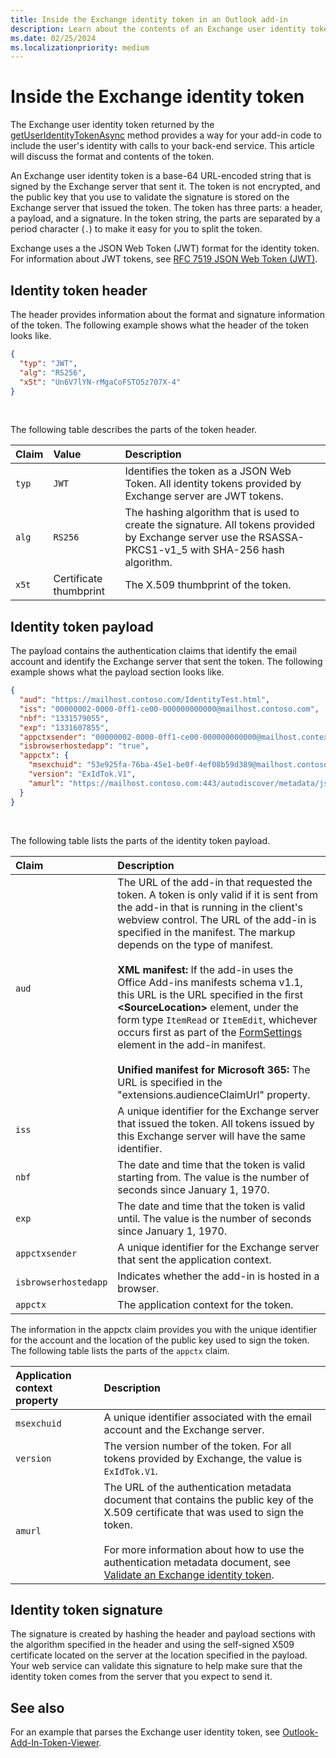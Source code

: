 ```yaml
---
title: Inside the Exchange identity token in an Outlook add-in
description: Learn about the contents of an Exchange user identity token generated from an Outlook add-in.
ms.date: 02/25/2024
ms.localizationpriority: medium
---
```


# Inside the Exchange identity token

The Exchange user identity token returned by the [getUserIdentityTokenAsync](/javascript/api/requirement-sets/outlook/preview-requirement-set/office.context.mailbox#methods) method provides a way for your add-in code to include the user's identity with calls to your back-end service. This article will discuss the format and contents of the token.

An Exchange user identity token is a base-64 URL-encoded string that is signed by the Exchange server that sent it. The token is not encrypted, and the public key that you use to validate the signature is stored on the Exchange server that issued the token. The token has three parts: a header, a payload, and a signature. In the token string, the parts are separated by a period character (`.`) to make it easy for you to split the token.

Exchange uses a the JSON Web Token (JWT) format for the identity token. For information about JWT tokens, see [RFC 7519 JSON Web Token (JWT)](https://www.rfc-editor.org/rfc/rfc7519.txt).

## Identity token header

The header provides information about the format and signature information of the token. The following example shows what the header of the token looks like.

```JSON
{
  "typ": "JWT",
  "alg": "RS256",
  "x5t": "Un6V7lYN-rMgaCoFSTO5z707X-4"
}
```

<br/>
 
The following table describes the parts of the token header.

| Claim | Value | Description |
|:-----|:-----|:-----|
| `typ` | `JWT` | Identifies the token as a JSON Web Token. All identity tokens provided by Exchange server are JWT tokens. |
| `alg` | `RS256` | The hashing algorithm that is used to create the signature. All tokens provided by Exchange server use the RSASSA-PKCS1-v1_5 with SHA-256 hash algorithm. |
| `x5t` | Certificate thumbprint | The X.509 thumbprint of the token. |

## Identity token payload

The payload contains the authentication claims that identify the email account and identify the Exchange server that sent the token. The following example shows what the payload section looks like.

```JSON
{ 
  "aud": "https://mailhost.contoso.com/IdentityTest.html", 
  "iss": "00000002-0000-0ff1-ce00-000000000000@mailhost.contoso.com", 
  "nbf": "1331579055", 
  "exp": "1331607855", 
  "appctxsender": "00000002-0000-0ff1-ce00-000000000000@mailhost.context.com",
  "isbrowserhostedapp": "true",
  "appctx": { 
    "msexchuid": "53e925fa-76ba-45e1-be0f-4ef08b59d389@mailhost.contoso.com",
    "version": "ExIdTok.V1",
    "amurl": "https://mailhost.contoso.com:443/autodiscover/metadata/json/1"
  } 
}
```

<br/>
 
The following table lists the parts of the identity token payload.

| Claim | Description |
|:-----|:-----|
| `aud` | The URL of the add-in that requested the token. A token is only valid if it is sent from the add-in that is running in the client's webview control. The URL of the add-in is specified in the manifest. The markup depends on the type of manifest.</br></br>**XML manifest:** If the add-in uses the Office Add-ins manifests schema v1.1, this URL is the URL specified in the first **\<SourceLocation\>** element, under the form type `ItemRead` or `ItemEdit`, whichever occurs first as part of the [FormSettings](/javascript/api/manifest/formsettings) element in the add-in manifest.</br></br>**Unified manifest for Microsoft 365:** The URL is specified in the "extensions.audienceClaimUrl" property. |
| `iss` | A unique identifier for the Exchange server that issued the token. All tokens issued by this Exchange server will have the same identifier. |
| `nbf` | The date and time that the token is valid starting from. The value is the number of seconds since January 1, 1970. |
| `exp` | The date and time that the token is valid until. The value is the number of seconds since January 1, 1970. |
| `appctxsender` | A unique identifier for the Exchange server that sent the application context. |
| `isbrowserhostedapp` | Indicates whether the add-in is hosted in a browser. |
| `appctx` | The application context for the token. |

The information in the appctx claim provides you with the unique identifier for the account and the location of the public key used to sign the token. The following table lists the parts of the `appctx` claim.

| Application context property | Description |
|:-----|:-----|
| `msexchuid` | A unique identifier associated with the email account and the Exchange server. |
| `version` | The version number of the token. For all tokens provided by Exchange, the value is `ExIdTok.V1`. |
| `amurl` | The URL of the authentication metadata document that contains the public key of the X.509 certificate that was used to sign the token.<br/><br/>For more information about how to use the authentication metadata document, see [Validate an Exchange identity token](validate-an-identity-token.md). |

## Identity token signature

The signature is created by hashing the header and payload sections with the algorithm specified in the header and using the self-signed X509 certificate located on the server at the location specified in the payload. Your web service can validate this signature to help make sure that the identity token comes from the server that you expect to send it.

## See also

For an example that parses the Exchange user identity token, see [Outlook-Add-In-Token-Viewer](https://github.com/OfficeDev/Outlook-Add-In-Token-Viewer).
